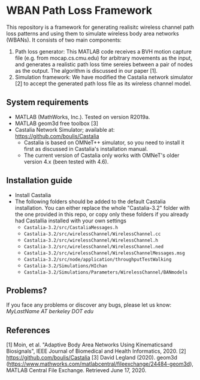 # WBAN Path Loss Framework

This repository is a framework for generating realisitc wireless channel path loss patterns and using them to simulate wireless body area networks (WBANs). It consists of two main components:
1) Path loss generator: This MATLAB code receives a BVH motion capture file (e.g. from mocap.cs.cmu.edu) for arbitrary movements as the input, and generates a realistic path loss time sereies between a pair of nodes as the output. The algorithm is discussed in our paper [1].
2) Simulation framework: We have modified the Castalia network simulator [2] to accept the generated path loss file as its wireless channel model.

## System requirements
- MATLAB (MathWorks, Inc.). Tested on version R2019a.
- MATLAB geom3d free toolbox [3]
- Castalia Network Simulator; available at: https://github.com/boulis/Castalia
	- Castalia is based on OMNeT++ simulator, so you need to install it first as discussed in Castalia's installation manual.
	- The current version of Castalia only works with OMNeT's older version 4.x (been tested with 4.6).

## Installation guide
- Install Castalia
- The following folders should be added to the default Castalia installation. You can either replace the whole "Castalia-3.2" folder with the one provided in this repo, or copy only these folders if you already had Castallia installed with your own settings
	- `Castalia-3.2/src/CastaliaMessages.h`
	- `Castalia-3.2/src/wirelessChannel/WirelessChannel.cc`
	- `Castalia-3.2/src/wirelessChannel/WirelessChannel.h`
	- `Castalia-3.2/src/wirelessChannel/WirelessChannel.ned`
	- `Castalia-3.2/src/wirelessChannel/WirelessChannelMessages.msg`
	- `Castalia-3.2/src/node/application/throughputTestWalking`
	- `Castalia-3.2/Simulations/HIchan`
	- `Castalia-3.2/Simulations/Parameters/WirelessChannel/BANmodels`

## Problems?
If you face any problems or discover any bugs, please let us know: *MyLastName AT berkeley DOT edu*

## References
[1] Moin, et al. "Adaptive Body Area Networks Using Kinematicsand Biosignals", IEEE Journal of Biomedical and Health Informatics, 2020.
[2] https://github.com/boulis/Castalia
[3] David Legland (2020). geom3d (https://www.mathworks.com/matlabcentral/fileexchange/24484-geom3d), MATLAB Central File Exchange. Retrieved June 17, 2020.